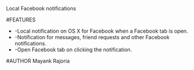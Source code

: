 Local Facebook notifications

#FEATURES
+ -Local notification on OS X for Facebook when a Facebook tab is open.
+ -Notification for messages, friend requests and other Facebook notifications.
+ -Open Facebook tab on clicking the notification.

#AUTHOR
Mayank Rajoria
